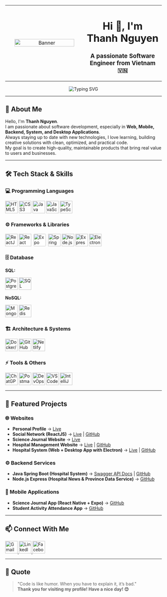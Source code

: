 

<div align="center">
  <table>
    <tr>
      <!-- Cột ảnh -->
      <td align="center" width="50%">
        <img src="https://64.media.tumblr.com/0282798d53d2b9ae9f3b6f0dd7e84867/7d0fdf63cb5dae7d-77/s1280x1920/b13e10b47881e81f5fbee0e22529de5b8533da76.gifv" width="90%" alt="Banner" />
      </td>
      <!-- Cột text -->
      <td align="center" width="50%">
        <h1>Hi 👋, I'm Thanh Nguyen</h1>
        <h3>A passionate Software Engineer from Vietnam 🇻🇳</h3>
      </td>
    </tr>
  </table>
</div>



<p align="center">
  <img src="https://readme-typing-svg.demolab.com?font=Fira+Code&pause=1000&color=36BCF7&center=true&vCenter=true&width=500&lines=Welcome+to+my+GitHub+Profile!;Coding+is+my+passion;Always+learning+new+things!" alt="Typing SVG" />
</p>

---

## 👋 About Me

Hello, I'm **Thanh Nguyen**.  
I am passionate about software development, especially in **Web, Mobile, Backend, System, and Desktop Applications**.  
Always staying up to date with new technologies, I love learning, building creative solutions with clean, optimized, and practical code.  
My goal is to create high-quality, maintainable products that bring real value to users and businesses.

---

## 🛠️ Tech Stack & Skills

### 💻 Programming Languages
<p>
  <img src="https://cdn.jsdelivr.net/gh/devicons/devicon/icons/html5/html5-original.svg" width="40" title="HTML5"/>
  <img src="https://cdn.jsdelivr.net/gh/devicons/devicon/icons/css3/css3-original.svg" width="40" title="CSS3"/>
  <img src="https://cdn.jsdelivr.net/gh/devicons/devicon/icons/java/java-original.svg" width="40" title="Java"/>
  <img src="https://cdn.jsdelivr.net/gh/devicons/devicon/icons/javascript/javascript-original.svg" width="40" title="JavaScript"/>
  <img src="https://cdn.jsdelivr.net/gh/devicons/devicon/icons/typescript/typescript-original.svg" width="40" title="TypeScript"/>
</p>

### ⚙️ Frameworks & Libraries
<p>
  <img src="https://cdn.jsdelivr.net/gh/devicons/devicon/icons/react/react-original.svg" width="40" title="ReactJS"/>
  <img src="https://reactnative.dev/img/header_logo.svg" width="40" title="React Native"/>
  <img src="https://cdn.simpleicons.org/expo/000000/FFFFFF" width="40" title="Expo" style="background-color:white;border-radius:6px;padding:3px"/>
  <img src="https://cdn.jsdelivr.net/gh/devicons/devicon/icons/spring/spring-original.svg" width="40" title="Spring Boot"/>
  <img src="https://cdn.jsdelivr.net/gh/devicons/devicon/icons/nodejs/nodejs-original.svg" width="40" title="Node.js"/>
  <img src="https://cdn.jsdelivr.net/gh/devicons/devicon/icons/express/express-original.svg" width="40" title="ExpressJS"/>
  <img src="https://cdn.jsdelivr.net/gh/devicons/devicon/icons/electron/electron-original.svg" width="40" title="ElectronJS"/>
</p>

### 🗄️ Database
**SQL:**  
<p>
  <img src="https://cdn.jsdelivr.net/gh/devicons/devicon/icons/postgresql/postgresql-original.svg" width="40" title="PostgreSQL"/>
  <img src="https://cdn.jsdelivr.net/gh/devicons/devicon/icons/microsoftsqlserver/microsoftsqlserver-plain.svg" width="40" title="SQL Server"/>
</p>

**NoSQL:**  
<p>
  <img src="https://cdn.jsdelivr.net/gh/devicons/devicon/icons/mongodb/mongodb-original.svg" width="40" title="MongoDB"/>
  <img src="https://cdn.jsdelivr.net/gh/devicons/devicon/icons/redis/redis-original.svg" width="40" title="Redis"/>
</p>

### 🏗️ Architecture & Systems
<p>
  <img src="https://cdn.jsdelivr.net/gh/devicons/devicon/icons/docker/docker-original.svg" width="40" title="Docker/Microservices"/>
  <img src="https://cdn.jsdelivr.net/gh/devicons/devicon/icons/github/github-original.svg" width="40" title="GitHub Actions"/>
  <img src="https://cdn.jsdelivr.net/gh/devicons/devicon/icons/netlify/netlify-original.svg" width="40" title="Netlify"/>
</p>

### ⚡ Tools & Others
<p>
  <img src="https://cdn.simpleicons.org/openai/10a37f" width="40" title="ChatGPT" />
  <img src="https://cdn.jsdelivr.net/gh/devicons/devicon/icons/postman/postman-original.svg" width="40" title="Postman"/>
  <img src="https://cdn.jsdelivr.net/gh/devicons/devicon/icons/azuredevops/azuredevops-original.svg" width="40" title="DevOps"/>
  <img src="https://cdn.jsdelivr.net/gh/devicons/devicon/icons/vscode/vscode-original.svg" width="40" title="VS Code"/>
  <img src="https://cdn.jsdelivr.net/gh/devicons/devicon/icons/intellij/intellij-original.svg" width="40" title="IntelliJ IDEA"/>
</p>

---

## 📌 Featured Projects

### 🌐 Websites
- **Personal Profile** → [Live](https://element-trac-group.id.vn/)  
- **Social Network (ReactJS)** → [Live](https://thread-town.element-trac-group.id.vn/) | [GitHub](https://github.com/Thanh123st/react-social-network)  
- **Science Journal Website** → [Live](https://tapchikhoahoc.element-trac-group.id.vn/)  
- **Hospital Management Website** → [Live](https://hospital.element-trac-group.id.vn/) | [GitHub](https://github.com/Thanh123st/react-hospital-patient)  
- **Hospital System (Web + Desktop App with Electron)** → [Live](https://staff-hospital.element-trac-group.id.vn/login) | [GitHub](https://github.com/Thanh123st/react-electron-hospital-staff)  

### ⚙️ Backend Services
- **Java Spring Boot (Hospital System)** → [Swagger API Docs](https://spring-api-u4ro.onrender.com/swagger-ui/index.html) | [GitHub](https://github.com/Thanh123st/java-spring-boot-web-service-hospital)  
- **Node.js Express (Hospital News & Province Data Service)** → [GitHub](https://github.com/Thanh123st/nodejs-express-hospital-news)  

### 📱 Mobile Applications
- **Science Journal App (React Native + Expo)** → [GitHub](https://github.com/Thanh123st/react-native-expo-tapchikhoahoc)  
- **Student Activity Attendance App** → [GitHub](https://github.com/Thanh123st/react-native-expo-hoatdongsinhvien)  

---

## 📫 Connect With Me

<p align="left">
  <a href="https://mail.google.com/mail/?view=cm&fs=1&to=hoctrohoangthanh@gmail.com" target="_blank">
    <img src="https://cdn.jsdelivr.net/gh/devicons/devicon/icons/google/google-original.svg" alt="Gmail" width="40" height="40" />
  </a>
  <a href="https://www.linkedin.com/in/thanh-nguyễn-aaab0836a" target="_blank">
    <img src="https://cdn.jsdelivr.net/gh/devicons/devicon/icons/linkedin/linkedin-original.svg" alt="LinkedIn" width="40" height="40" />
  </a>
  <a href="https://www.facebook.com/nguyen.thanh.929165" target="_blank">
    <img src="https://cdn.jsdelivr.net/gh/devicons/devicon/icons/facebook/facebook-original.svg" alt="Facebook" width="40" height="40" />
  </a>
</p>

---

## 📝 Quote

> "Code is like humor. When you have to explain it, it’s bad."  
> **Thank you for visiting my profile! Have a nice day! 😊**

